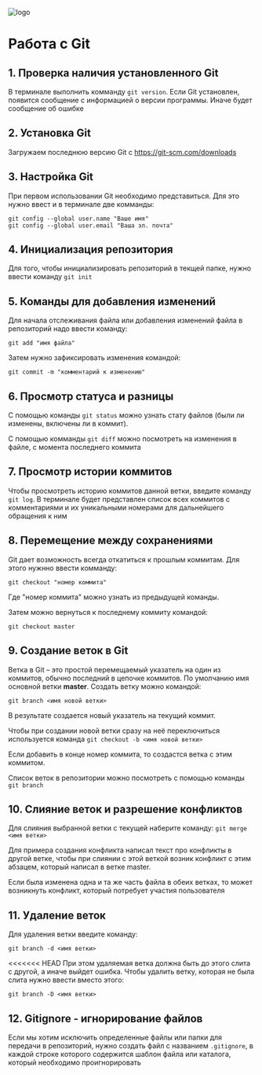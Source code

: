 ![logo](Git-logo.svg)
# Работа с Git

## 1. Проверка наличия установленного Git

В терминале выполнить комманду `git version`.
Если Git установлен, появится сообщение с информацией о версии программы. Иначе будет сообщение об ошибке

## 2. Установка Git

Загружаем последнюю версию Git с https://git-scm.com/downloads

## 3. Настройка Git

При первом использовании Git необходимо представиться. Для это нужно ввест и в терминале две комманды:
```
git config --global user.name "Ваше имя"
git config --global user.email "Ваша эл. почта"
```

## 4. Инициализация репозитория

Для того, чтобы инициализировать репозиторий в текщей папке, нужно ввести команду `git init`

## 5. Команды для добавления изменений

Для начала отслеживания файла или добавления изменений файла в репозиторий надо ввести команду:
```
git add "имя файла"
```
Затем нужно зафиксировать изменения командой:
```
git commit -m "комментарий к изменению"
```

## 6. Просмотр статуса и разницы

С помощью команды `git status` можно узнать стату файлов (были ли изменены, включены ли в коммит).

С помощью комманды `git diff` можно посмотреть на изменения в файле, с момента последнего коммита

## 7. Просмотр истории коммитов

Чтобы просмотреть историю коммитов данной ветки, введите команду `git log`. В терминале будет представлен список всех коммитов с комментариями и их уникальными номерами для дальнейшего обращения к ним

## 8. Перемещение между сохранениями

Git дает возможность всегда откатиться к прошлым коммитам. Для этого нужнно ввести комманду:
```
git checkout "номер коммита"
```
Где "номер коммита" можно узнать из предыдущей команды.

Затем можно вернуться к последнему коммиту командой:
```
git checkout master
```

## 9. Создание веток в Git

Ветка в Git – это простой перемещаемый указатель на один из коммитов, обычно последний в цепочке коммитов. По умолчанию имя основной ветки **master**.
Создать ветку можно командой:
```
git branch <имя новой ветки>
```
В результате создается новый указатель на текущий коммит.

Чтобы при создании новой ветки сразу на неё переключиться используется команда `git checkout -b <имя новой ветки>`

Если добавить в конце номер коммита, то создастся ветка с этим коммитом.

Список веток в репозитории можно посмотреть с помощью команды `git branch`

## 10. Слияние веток и разрешение конфликтов

Для слияния выбранной ветки с текущей наберите команду:
`git merge <имя ветки>`

Для примера создания конфликта написал текст про конфликты в другой ветке, чтобы при слиянии с этой веткой возник конфликт с этим абзацем, который написал в ветке master.

Если была изменена одна и та же часть файла в обеих ветках, то может возникнуть конфликт, который потребует участия пользователя

## 11. Удаление веток

Для удаления ветки введите команду:
```
git branch -d <имя ветки>
```
<<<<<<< HEAD
При этом удаляемая ветка должна быть до этого слита с другой, а иначе выйдет ошибка.
Чтобы удалить ветку, которая не была слита нужно ввести вместо этого:
```
git branch -D <имя ветки>
```

## 12. Gitignore - игнорирование файлов

Если мы хотим исключить определенные файлы или папки для передачи в репозиторий, нужно создать файл с названием `.gitignore`, в каждой строке которого содержится шаблон файла или каталога, который необходимо проигнорировать 
